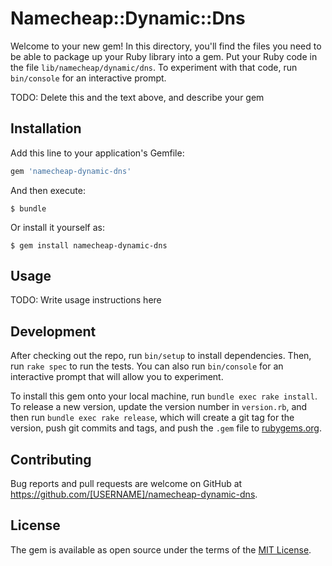 # Namecheap::Dynamic::Dns

Welcome to your new gem! In this directory, you'll find the files you need to be able to package up your Ruby library into a gem. Put your Ruby code in the file `lib/namecheap/dynamic/dns`. To experiment with that code, run `bin/console` for an interactive prompt.

TODO: Delete this and the text above, and describe your gem

## Installation

Add this line to your application's Gemfile:

```ruby
gem 'namecheap-dynamic-dns'
```

And then execute:

    $ bundle

Or install it yourself as:

    $ gem install namecheap-dynamic-dns

## Usage

TODO: Write usage instructions here

## Development

After checking out the repo, run `bin/setup` to install dependencies. Then, run `rake spec` to run the tests. You can also run `bin/console` for an interactive prompt that will allow you to experiment.

To install this gem onto your local machine, run `bundle exec rake install`. To release a new version, update the version number in `version.rb`, and then run `bundle exec rake release`, which will create a git tag for the version, push git commits and tags, and push the `.gem` file to [rubygems.org](https://rubygems.org).

## Contributing

Bug reports and pull requests are welcome on GitHub at https://github.com/[USERNAME]/namecheap-dynamic-dns.


## License

The gem is available as open source under the terms of the [MIT License](http://opensource.org/licenses/MIT).

